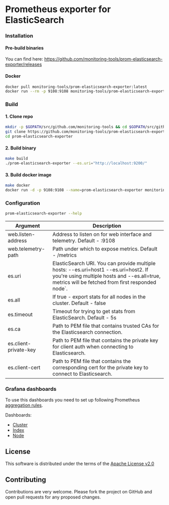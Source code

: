 # Prometheus exporter for ElasticSearch

### Installation

#### Pre-build binaries

You can find here: https://github.com/monitoring-tools/prom-elasticsearch-exporter/releases

#### Docker

```bash
docker pull monitoring-tools/prom-elasticsearch-exporter:latest
docker run --rm -p 9108:9108 monitoring-tools/prom-elasticsearch-exporter:latest
```

### Build

#### 1. Clone repo

```bash
mkdir -p $GOPATH/src/github.com/monitoring-tools && cd $GOPATH/src/github.com/monitoring-tools
git clone https://github.com/monitoring-tools/prom-elasticsearch-exporter.git
cd prom-elasticsearch-exporter
```

#### 2. Build binary

```bash
make build
./prom-elasticsearch-exporter --es.uri="http://localhost:9200/"
```

#### 3. Build docker image

```bash
make docker
docker run -d -p 9108:9108 --name=prom-elasticsearch-exporter monitoring-tools/prom-elasticsearch-exporter:1.0.0 --es.uri="http://localhost.iddc:9200/"
```

### Configuration

```bash
prom-elasticsearch-exporter --help
```

| Argument              | Description |
| --------              | ----------- |
| web.listen-address    | Address to listen on for web interface and telemetry. Default - :9108 |
| web.telemetry-path    | Path under which to expose metrics. Default - /metrics |
| es.uri                | ElasticSearch URI. You can provide multiple hosts: --es.uri=host1 --es.uri=host2. If you're using multiple hosts and --es.all=true, metrics will be fetched from first responded node`.
| es.all                | If true - export stats for all nodes in the cluster. Default - false
| es.timeout            | Timeout for trying to get stats from ElasticSearch. Default - 5s |
| es.ca                 | Path to PEM file that contains trusted CAs for the Elasticsearch connection.
| es.client-private-key | Path to PEM file that contains the private key for client auth when connecting to Elasticsearch.
| es.client-cert        | Path to PEM file that contains the corresponding cert for the private key to connect to Elasticsearch.

### Grafana dashboards

To use this dashboards you need to set up following Prometheus [aggregation rules](examples/prometheus.rules).

Dashboards:
- [Cluster](examples/grafana-dashboard-cluster.json)
- [Index](examples/grafana-dashboard-index.json)
- [Node](examples/grafana-dashboard-node.json)

## License

This software is distributed under the terms of the [Apache License v2.0](LICENSE)

## Contributing

Contributions are very welcome.
Please fork the project on GitHub and open pull requests for any proposed changes.
